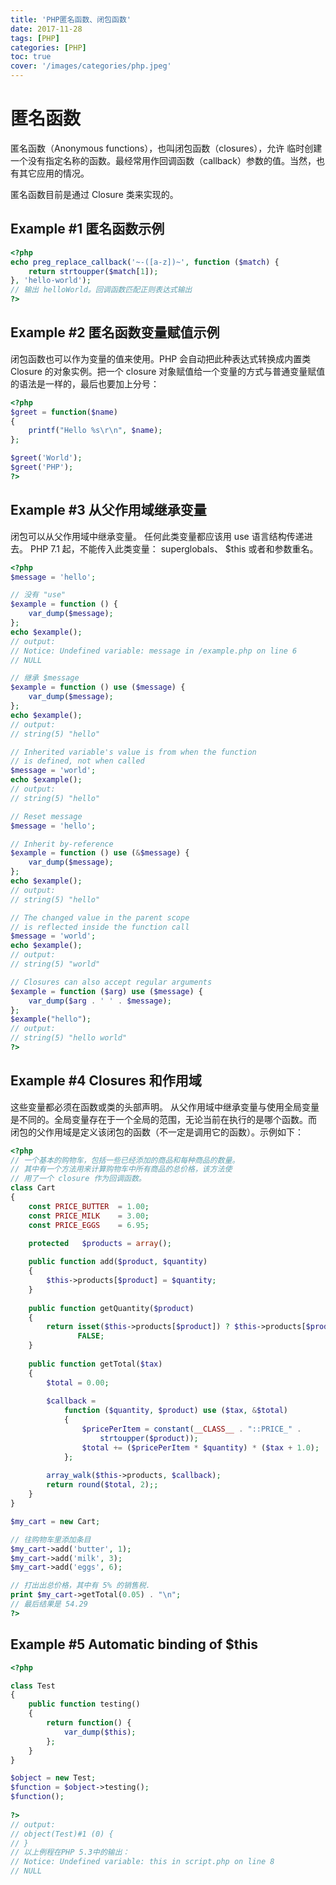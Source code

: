 ```yaml
---
title: 'PHP匿名函数、闭包函数'
date: 2017-11-28
tags: [PHP]
categories: [PHP]
toc: true
cover: '/images/categories/php.jpeg'
---
```


# 匿名函数 
匿名函数（Anonymous functions），也叫闭包函数（closures），允许 临时创建一个没有指定名称的函数。最经常用作回调函数（callback）参数的值。当然，也有其它应用的情况。 

匿名函数目前是通过 Closure 类来实现的。 

## Example #1 匿名函数示例
```php
<?php
echo preg_replace_callback('~-([a-z])~', function ($match) {
    return strtoupper($match[1]);
}, 'hello-world');
// 输出 helloWorld。回调函数匹配正则表达式输出
?> 
```

## Example #2 匿名函数变量赋值示例
闭包函数也可以作为变量的值来使用。PHP 会自动把此种表达式转换成内置类 Closure 的对象实例。把一个 closure 对象赋值给一个变量的方式与普通变量赋值的语法是一样的，最后也要加上分号： 
```php
<?php
$greet = function($name)
{
    printf("Hello %s\r\n", $name);
};

$greet('World');
$greet('PHP');
?> 
```

## Example #3 从父作用域继承变量
闭包可以从父作用域中继承变量。 任何此类变量都应该用 use 语言结构传递进去。 PHP 7.1 起，不能传入此类变量： superglobals、 $this 或者和参数重名。 

```php
<?php
$message = 'hello';

// 没有 "use"
$example = function () {
    var_dump($message);
};
echo $example();
// output:   
// Notice: Undefined variable: message in /example.php on line 6
// NULL

// 继承 $message
$example = function () use ($message) {
    var_dump($message);
};
echo $example();
// output: 
// string(5) "hello"

// Inherited variable's value is from when the function
// is defined, not when called
$message = 'world';
echo $example();
// output: 
// string(5) "hello"

// Reset message
$message = 'hello';

// Inherit by-reference
$example = function () use (&$message) {
    var_dump($message);
};
echo $example();
// output: 
// string(5) "hello"

// The changed value in the parent scope
// is reflected inside the function call
$message = 'world';
echo $example();
// output: 
// string(5) "world"

// Closures can also accept regular arguments
$example = function ($arg) use ($message) {
    var_dump($arg . ' ' . $message);
};
$example("hello");
// output: 
// string(5) "hello world"
?> 
```

## Example #4 Closures 和作用域
这些变量都必须在函数或类的头部声明。 从父作用域中继承变量与使用全局变量是不同的。全局变量存在于一个全局的范围，无论当前在执行的是哪个函数。而 闭包的父作用域是定义该闭包的函数（不一定是调用它的函数）。示例如下： 
```php
<?php
// 一个基本的购物车，包括一些已经添加的商品和每种商品的数量。
// 其中有一个方法用来计算购物车中所有商品的总价格，该方法使
// 用了一个 closure 作为回调函数。
class Cart
{
    const PRICE_BUTTER  = 1.00;
    const PRICE_MILK    = 3.00;
    const PRICE_EGGS    = 6.95;

    protected   $products = array();
    
    public function add($product, $quantity)
    {
        $this->products[$product] = $quantity;
    }
    
    public function getQuantity($product)
    {
        return isset($this->products[$product]) ? $this->products[$product] :
               FALSE;
    }
    
    public function getTotal($tax)
    {
        $total = 0.00;
        
        $callback =
            function ($quantity, $product) use ($tax, &$total)
            {
                $pricePerItem = constant(__CLASS__ . "::PRICE_" .
                    strtoupper($product));
                $total += ($pricePerItem * $quantity) * ($tax + 1.0);
            };
        
        array_walk($this->products, $callback);
        return round($total, 2);;
    }
}

$my_cart = new Cart;

// 往购物车里添加条目
$my_cart->add('butter', 1);
$my_cart->add('milk', 3);
$my_cart->add('eggs', 6);

// 打出出总价格，其中有 5% 的销售税.
print $my_cart->getTotal(0.05) . "\n";
// 最后结果是 54.29
?> 
```

## Example #5 Automatic binding of $this
```php
<?php

class Test
{
    public function testing()
    {
        return function() {
            var_dump($this);
        };
    }
}

$object = new Test;
$function = $object->testing();
$function();
    
?> 
// output:
// object(Test)#1 (0) {
// }
// 以上例程在PHP 5.3中的输出：
// Notice: Undefined variable: this in script.php on line 8
// NULL
```




